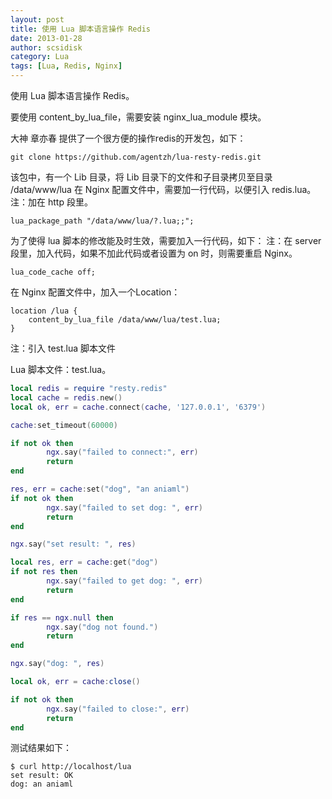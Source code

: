 ```yaml
---
layout: post
title: 使用 Lua 脚本语言操作 Redis
date: 2013-01-28
author: scsidisk
category: Lua
tags: [Lua, Redis, Nginx]
---
```


使用 Lua 脚本语言操作 Redis。

要使用 content_by_lua_file，需要安装 nginx_lua_module 模块。

大神 章亦春 提供了一个很方便的操作redis的开发包，如下：

```
git clone https://github.com/agentzh/lua-resty-redis.git
```

该包中，有一个 Lib 目录，将 Lib 目录下的文件和子目录拷贝至目录 /data/www/lua
在 Nginx 配置文件中，需要加一行代码，以便引入 redis.lua。
注：加在 http 段里。

```nginx
lua_package_path "/data/www/lua/?.lua;;";
```

为了使得 lua 脚本的修改能及时生效，需要加入一行代码，如下：
注：在 server 段里，加入代码，如果不加此代码或者设置为 on 时，则需要重启 Nginx。

```nginx
lua_code_cache off;
```

在 Nginx 配置文件中，加入一个Location：

```nginx
location /lua {
    content_by_lua_file /data/www/lua/test.lua;
}
```

注：引入 test.lua 脚本文件

Lua 脚本文件：test.lua。

```lua
local redis = require "resty.redis"
local cache = redis.new()
local ok, err = cache.connect(cache, '127.0.0.1', '6379')

cache:set_timeout(60000)

if not ok then
        ngx.say("failed to connect:", err)
        return
end

res, err = cache:set("dog", "an aniaml")
if not ok then
        ngx.say("failed to set dog: ", err)
        return
end

ngx.say("set result: ", res)

local res, err = cache:get("dog")
if not res then
        ngx.say("failed to get dog: ", err)
        return
end

if res == ngx.null then
        ngx.say("dog not found.")
        return
end

ngx.say("dog: ", res)

local ok, err = cache:close()

if not ok then
        ngx.say("failed to close:", err)
        return
end
```

测试结果如下：

```
$ curl http://localhost/lua
set result: OK
dog: an aniaml
```